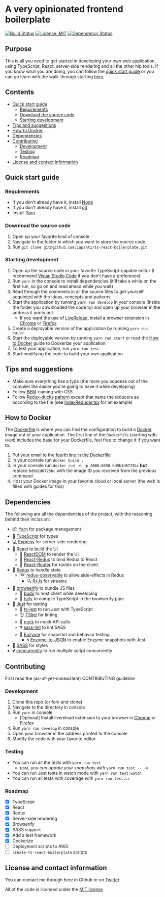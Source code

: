 # A very opinionated frontend boilerplate
[![Build Status](https://travis-ci.org/Lapanti/ts-react-boilerplate.svg?branch=master)](https://travis-ci.org/Lapanti/ts-react-boilerplate) [![License: MIT](https://img.shields.io/badge/License-MIT-yellow.svg)](https://opensource.org/licenses/MIT) [![Dependency Status](https://gemnasium.com/badges/github.com/Lapanti/ts-react-boilerplate.svg)](https://gemnasium.com/github.com/Lapanti/ts-react-boilerplate)

## Purpose

This is all you need to get started in developing your own web application, using TypeScript, React, server-side rendering and all the other hip tools. If you know what you are doing, you can follow the [quick start guide](#quickstart) or you can go learn with the walk-through starting [here](/docs/STRUCTURE.md).

## Contents
- [Quick start guide](#quickstart)
    - [Requirements](#requirements)
    - [Download the source code](#download)
    - [Starting development](#startingdevelopment)
- [Tips and suggestions](#tipsandsuggestions)
- [How to Docker](#dockerization)
- [Dependencies](#dependencies)
- [Contributing](#contributing)
    - [Development](#development)
    - [Testing](#testing)
    - [Roadmap](#roadmap)
- [License and contact information](#license)

## <a name="quickstart">Quick start guide</a>

### <a name="requirements">Requirements</a>
- If you don't already have it, install [Node](https://nodejs.org/en/download/)
- If you don't already have it, install [git](https://git-scm.com/book/en/v2/Getting-Started-Installing-Git)
- Install [Yarn](https://yarnpkg.com/lang/en/docs/install/)

### <a name="download">Download the source code</a>
1. Open up your favorite kind of console
2. Navigate to the folder in which you want to store the source code
3. Run `git clone git@github.com:Lapanti/ts-react-boilerplate.git`

### <a name="startingdevelopment">Starting development</a>
1. Open up the source code in your favorite TypeScript-capable editor (I recommend [Visual Studio Code](https://code.visualstudio.com/) if you don't have a preference)
2. Run `yarn` in the console to install dependencies (it'll take a while on the first run, so go on and read ahead while you wait)
3. Read through the comments in all the source files to get yourself acquinted with the ideas, concepts and patterns
4. Start the application by running `yarn run develop` in your console (inside the folder you downloaded the code to) and open up your browser in the address it prints out
    - If you want the use of [LiveReload](http://livereload.com/), install a browser extension in [Chrome](https://chrome.google.com/webstore/detail/livereload/jnihajbhpnppcggbcgedagnkighmdlei?hl=en) or [Firefox](https://addons.mozilla.org/en-gb/firefox/addon/livereload/)
5. Create a deployable version of the application by running `yarn run build`
6. Start the deployable version by running `yarn run start` or read the [How to Docker](#dockerization) guide to Dockerize your application
7. To test your application, run `yarn run test`
8. Start modifying the code to build your own application

## <a name="tipsandsuggestions">Tips and suggestions</a>
- Make sure everything has a type (the more you squeeze out of the compiler the easier you're going to have it while developing)
- Follow [BEM](http://getbem.com/naming/)-naming with CSS
- Follow [Redux-ducks pattern](https://github.com/erikras/ducks-modular-redux) except that name the reducers as according to the file (see [IndexReducer.tsx](/src/modules/index/IndexReducer.tsx) for an example)

## <a name="dockerization">How to Docker</a>
The [Dockerfile](/Dockerfile) is where you can find the configuration to build a [Docker](https://www.docker.com/) image out of your application. The first line of the `Dockerfile` (starting with `FROM`) includes the base for your Dockerfile, feel free to change it if you want to.
1. Put your email to the [fourth line in the Dockerfile](/Dockerfile#L4)
2. In your console run `docker build .`
3. In your console run `docker run -d -p 8080:8080 bd9b1d6725bc` **but** replace `bd9b1d6725bc` with the image ID you received from the previous command
4. Host your Docker image in your favorite cloud or local server (the web is filled with guides for this)

## <a name="dependencies">Dependencies</a>
The following are all the dependencies of the project, with the reasoning behind their inclusion:
- :package: [Yarn](https://yarnpkg.com/lang/en/) for package management
- :muscle: [TypeScript](https://www.typescriptlang.org/) for types
- :computer: [Express](https://expressjs.com/) for server-side rendering
- :eyes: [React](https://facebook.github.io/react/) to build the UI
    - :calling: [ReactDOM](https://facebook.github.io/react/docs/react-dom.html) to render the UI
    - :tada: [React-Redux](https://github.com/reactjs/react-redux) to bind Redux to React
    -  :milky_way: [React-Router](https://github.com/ReactTraining/react-router) for routes on the client
- :gift: [Redux](https://github.com/reactjs/redux) to handle state
    - :loop: [redux-observable](https://redux-observable.js.org/) to allow side-effects in Redux
        - :mag: [RxJs](https://github.com/ReactiveX/RxJS) for streams
- :electric_plug: [browserify](http://browserify.org/) to bundle JS files
    - :flashlight: [budō](https://github.com/mattdesl/budo) to host client while developing
    - :punch: [tsify](https://github.com/TypeStrong/tsify) to compile TypeScript in the browserify pipe
- :pray: [Jest](https://facebook.github.io/jest/) for testing
    - :metal: [ts-jest](https://github.com/kulshekhar/ts-jest) to run Jest with TypeScript
    - :ok_hand: [TSlint](https://palantir.github.io/tslint/) for linting
    - :runner: [nock](https://github.com/node-nock/nock) to mock API calls
    - :question: [sass-lint](https://github.com/sasstools/sass-lint) to lint SASS
    - :bust_in_silhouette: [Enzyme](https://github.com/airbnb/enzyme) for snapshot and behavior testing
        - :cyclone: [Enzyme-to-JSON](https://github.com/adriantoine/enzyme-to-json) to enable Enzyme snapshots with Jest
- :nail_care: [SASS](https://github.com/sass/node-sass) for styles
- :two_hearts: [concurrently](https://github.com/kimmobrunfeldt/concurrently) to run multiple script concurrently

## <a name="contributing">Contributing</a>
First read the (as-of-yet-nonexistent) CONTRIBUTING guideline

### <a name="development">Development</a>
1. Clone this repo (or fork and clone)
2. Navigate to the directory in console
3. Run `yarn` in console
    - [Optional] Install livereload extension to your browser in [Chrome](https://chrome.google.com/webstore/detail/livereload/jnihajbhpnppcggbcgedagnkighmdlei?hl=en) or [Firefox](https://addons.mozilla.org/en-gb/firefox/addon/livereload/)
4. Run `yarn run develop` in console
5. Open your browser in the address printed to the console
6. Modify the code with your favorite editor

### <a name="testing">Testing</a>
- You can run all the tests with `yarn run test`
    - *psst, you can update your snapshots with* `yarn run test -- -u`
- You can run Jest tests in watch mode with `yarn run test:watch`
- You can run all tests with coverage with `yarn run test:ci`

### <a name="roadmap">Roadmap</a>

- [x] TypeScript
- [x] React
- [x] Redux
- [x] Server-side rendering
- [x] Browserify
- [x] SASS support
- [x] Add a test framework
- [x] Dockerize
- [ ] Deployment scripts to AWS
- [ ] `create-ts-react-boilerplate` scripts

## <a name="license">License and contact information</a>
You can contact me through here in Github or on [Twitter](https://twitter.com/laurilavanti)

All of the code is licensed under the [MIT license](LICENSE)
